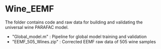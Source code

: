 # Wine_EEMF

The folder contains code and raw data for building and validating the universal wine PARAFAC model.

* "Global_model.m" : Pipeline for global model training and validation
* "EEMF_505_Wines.zip" : Corrected EEMF raw data of 505 wine samples


